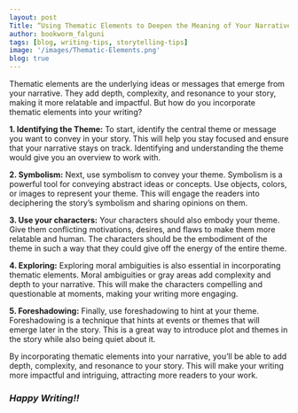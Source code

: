 ```yaml
---
layout: post
Title: “Using Thematic Elements to Deepen the Meaning of Your Narrative”
author: bookworm_falguni
tags: [blog, writing-tips, storytelling-tips]
image: '/images/Thematic-Elements.png'
blog: true
---
```

Thematic elements are the underlying ideas or messages that emerge from your narrative. They add depth, complexity, and resonance to your story, making it more relatable and impactful. But how do you incorporate thematic elements into your writing?

**1. Identifying the Theme:**
To start, identify the central theme or message you want to convey in your story. This will help you stay focused and ensure that your narrative stays on track. Identifying and understanding the theme would give you an overview to work with.

**2. Symbolism:**
Next, use symbolism to convey your theme. Symbolism is a powerful tool for conveying abstract ideas or concepts. Use objects, colors, or images to represent your theme. This will engage the readers into deciphering the story’s symbolism and sharing opinions on them.

**3. Use your characters:**
Your characters should also embody your theme. Give them conflicting motivations, desires, and flaws to make them more relatable and human. The characters should be the embodiment of the theme in such a way that they could give off the energy of the entire theme.

**4. Exploring:**
Exploring moral ambiguities is also essential in incorporating thematic elements. Moral ambiguities or gray areas add complexity and depth to your narrative. This will make the characters compelling and questionable at moments, making your writing more engaging.

**5. Foreshadowing:**
Finally, use foreshadowing to hint at your theme. Foreshadowing is a technique that hints at events or themes that will emerge later in the story. This is a great way to introduce plot and themes in the story while also being quiet about it.

By incorporating thematic elements into your narrative, you’ll be able to add depth, complexity, and resonance to your story. This will make your writing more impactful and intriguing, attracting more readers to your work.

### ***Happy Writing!!***

